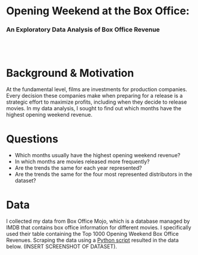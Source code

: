 # Opening Weekend at the Box Office:
### An Exploratory Data Analysis of Box Office Revenue
<br></br>

# Background & Motivation
At the fundamental level, films are investments for production companies. Every decision these companies make when preparing for a release is a strategic effort to maximize profits, including when they decide to release movies. In my data analysis, I sought to find out which months have the highest opening weekend revenue.

# Questions
<ul>
	<li>Which months usually have the highest opening weekend revenue?</li>
	<li>In which months are movies released more frequently?</li>
	<li>Are the trends the same for each year represented?</li>
	<li>Are the trends the same for the four most represented distributors in the dataset?</li>
</ul>

# Data
I collected my data from Box Office Mojo, which is a database managed by IMDB that contains box office information for different movies. I specifically used their table containing the Top 1000 Opening Weekend Box Office Revenues. Scraping the data using a <a href="src/create_csv.py">Python script</a> resulted in the data below. (INSERT SCREENSHOT OF DATASET).
